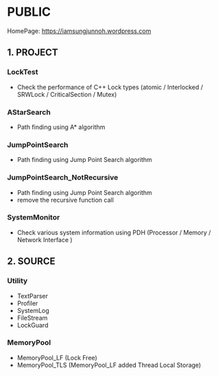 # PUBLIC
HomePage: https://iamsungjunnoh.wordpress.com

## 1. PROJECT
### LockTest 
* Check the performance of C++ Lock types (atomic / Interlocked / SRWLock / CriticalSection / Mutex)

### AStarSearch
* Path finding using A* algorithm

### JumpPointSearch
* Path finding using Jump Point Search algorithm

### JumpPointSearch_NotRecursive
* Path finding using Jump Point Search algorithm
* remove the recursive function call

### SystemMonitor
* Check various system information using PDH (Processor / Memory / Network Interface )

## 2. SOURCE
### Utility
* TextParser
* Profiler
* SystemLog
* FileStream
* LockGuard

### MemoryPool
* MemoryPool_LF (Lock Free)
* MemoryPool_TLS (MemoryPool_LF added Thread Local Storage)
